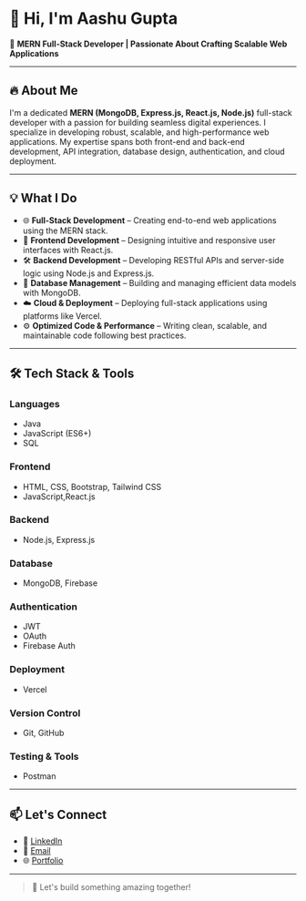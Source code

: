 # 👋 Hi, I'm Aashu Gupta

🚀 **MERN Full-Stack Developer | Passionate About Crafting Scalable Web Applications**

---

## 🔥 About Me

I'm a dedicated **MERN (MongoDB, Express.js, React.js, Node.js)** full-stack developer with a passion for building seamless digital experiences. I specialize in developing robust, scalable, and high-performance web applications. My expertise spans both front-end and back-end development, API integration, database design, authentication, and cloud deployment.

---

## 💡 What I Do

- 🌐 **Full-Stack Development** – Creating end-to-end web applications using the MERN stack.
- 🎨 **Frontend Development** – Designing intuitive and responsive user interfaces with React.js.
- 🛠️ **Backend Development** – Developing RESTful APIs and server-side logic using Node.js and Express.js.
- 💾 **Database Management** – Building and managing efficient data models with MongoDB.
- ☁️ **Cloud & Deployment** – Deploying full-stack applications using platforms like Vercel.
- ⚙️ **Optimized Code & Performance** – Writing clean, scalable, and maintainable code following best practices.

---

## 🛠️ Tech Stack & Tools

### Languages
- Java
- JavaScript (ES6+)
- SQL

### Frontend
- HTML, CSS, Bootstrap, Tailwind CSS
- JavaScript,React.js

### Backend
- Node.js, Express.js

### Database
- MongoDB, Firebase

### Authentication
- JWT
- OAuth
- Firebase Auth

### Deployment
- Vercel

### Version Control
- Git, GitHub

### Testing & Tools
- Postman

---

## 📫 Let's Connect

- 💼 [LinkedIn](https://www.linkedin.com/in/aashu12/)
- 📧 [Email](ashiyagupta4321@gmail.com)
- 🌐 [Portfolio](https://personal-portfolio-virid-iota.vercel.app/)

---

> 🚀 Let's build something amazing together!
